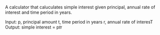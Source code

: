A calculator that caluculates simple interest given principal, annual rate of interest and time period in years.

Input:
  p, principal amount
  t, time period in years
  r, annual rate of interesT
Output:
  simple interest = p*t*r
